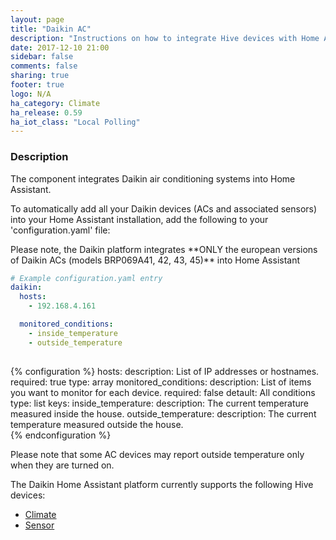 ```yaml
---
layout: page
title: "Daikin AC"
description: "Instructions on how to integrate Hive devices with Home Assistant."
date: 2017-12-10 21:00
sidebar: false
comments: false
sharing: true
footer: true
logo: N/A
ha_category: Climate
ha_release: 0.59
ha_iot_class: "Local Polling"
---
```


### Description ###

The component integrates Daikin air conditioning systems into Home Assistant.

To automatically add all your Daikin devices (ACs and associated sensors) into your Home Assistant installation, add the following to your 'configuration.yaml' file:

<p class='note warning'>
    Please note, the Daikin platform integrates **ONLY the european versions of Daikin ACs (models BRP069A41, 42, 43, 45)** into Home Assistant
</p>

```yaml
# Example configuration.yaml entry
daikin:
  hosts:
    - 192.168.4.161

  monitored_conditions:
    - inside_temperature  
    - outside_temperature  
    
```

{% configuration %}
hosts:
  description: List of IP addresses or hostnames.
  required: true
  type: array
monitored_conditions:
  description: List of items you want to monitor for each device.
  required: false
  detault: All conditions
  type: list
  keys:
    inside_temperature:
      description: The current temperature measured inside the house.
    outside_temperature:
      description: The current temperature measured outside the house.      
{% endconfiguration %}

<p class='note warning'>
    Please note that some AC devices may report outside temperature only when they are turned on.
</p>


The Daikin Home Assistant platform currently supports the following Hive devices:

- [Climate](/components/climate.daikin)
- [Sensor](/components/sensor.daikin)
